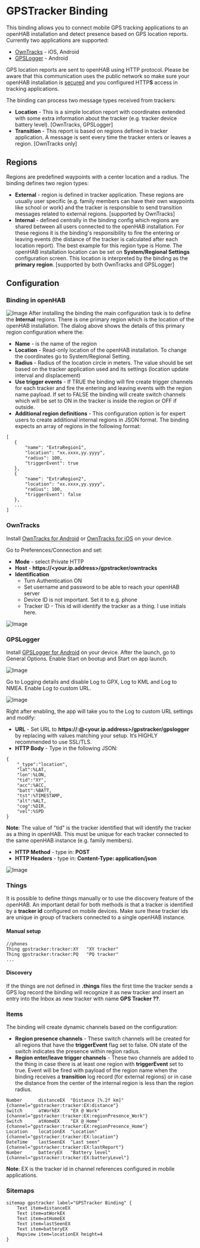 # GPSTracker Binding

This binding allows you to connect mobile GPS tracking applications to an openHAB installation and detect 
presence based on GPS location reports. Currently two applications are supported:

* [OwnTracks](https://owntracks.org/booklet/) - iOS, Android
* [GPSLogger](https://gpslogger.app/) - Android

GPS location reports are sent to openHAB using HTTP protocol. Please be aware that this communication uses the public network
so make sure your openHAB installation is [secured](https://www.openhab.org/docs/installation/security.html#encrypted-communication)
and you configured HTTP**S** access in tracking applications.

The binding can process two message types received from trackers:

* **Location** - This is a simple location report with coordinates extended with some extra information about the tracker (e.g. tracker device battery level). [OwnTracks, GPSLogger]
* **Transition** - This report is based on regions defined in tracker application. A message is sent every time the tracker enters or leaves a region. [OwnTracks only]

## Regions

Regions are predefined waypoints with a center location and a radius. The binding defines two region types:

* **External** - region is defined in tracker application. These regions are usually user specific (e.g. family members can have their own waypoints like school or work) and the tracker is responsible to send transition messages related to external regions. [supported by OwnTracks]
* **Internal** - defined centrally in the binding config which regions are shared between all users connected to the openHAB installation. For these regions it is the binding's responsibility to fire the entering or leaving events (the distance of the tracker is calculated after each location report). The best example for this region type is Home. The openHAB installation location can be set on **System/Regional Settings** configuration screen. This location is interpreted by the binding as the **primary region**. [supported by both OwnTracks and GPSLogger]

## Configuration

### Binding in openHAB

![Image](./docs/binding_config.png)
After installing the binding the main configuration task is to define the **Internal** regions. 
There is one primary region which is the location of the openHAB installation. 
The dialog above shows the details of this primary region configuration where the:

* **Name** - is the name of the region
* **Location** - Read-only location of the openHAB installation. To change the coordinates go to System/Regional Setting.
* **Radius** - Radius of the location circle in meters. The value should be set based on the tracker application used and its settings (location update interval and displacement)
* **Use trigger events** - If TRUE the binding will fire create trigger channels for each tracker and fire the entering and leaving events with the region name payload. If set to FALSE the binding will create switch channels which will be set to ON in the tracker is inside the region or OFF if outside.
* **Additional region definitions** - This configuration option is for expert users to create additional internal regions in JSON format. The binding expects an array of regions in the following format:

 ```
 [
    {
        "name": "ExtraRegion1",
        "location": "xx.xxxx,yy.yyyy",
        "radius": 100,
        "triggerEvent": true
    },
    {
        "name": "ExtraRegion2",
        "location": "xx.xxxx,yy.yyyy",
        "radius": 100,
        "triggerEvent": false
    },
    ...
 ]
 ```

### OwnTracks

Install [OwnTracks for Android](https://play.google.com/store/apps/details?id=org.openhab.habdroid) or [OwnTracks for iOS](https://itunes.apple.com/us/app/owntracks/id692424691) on your device.

Go to Preferences/Connection and set:

* **Mode** - select Private HTTP
* **Host** - **https://<your.ip.address>/gpstracker/owntracks**
* **Identification**
  * Turn Authentication ON
  * Set username and password to be able to reach your openHAB server
  * Device ID is not important. Set it to e.g. phone
  * Tracker ID - This id will identify the tracker as a thing. I use initials here.
  
![Image](./docs/owntracks_setup.png)

### GPSLogger

Install [GPSLogger for Android](https://play.google.com/store/apps/details?id=com.mendhak.gpslogger) on your device. After the launch, go to General Options. Enable Start on bootup and Start on app launch.

![Image](./docs/gpslogger_1.png)

Go to Logging details and disable Log to GPX, Log to KML and Log to NMEA. Enable Log to custom URL.

![Image](./docs/gpslogger_2.png)

Right after enabling, the app will take you to the Log to custom URL settings and modify:

* **URL** - Set URL to **https://<username>:<password>@<your.ip.address>/gpstracker/gpslogger** by replacing <???> with values matching your setup. It’s HIGHLY recommended to use SSL/TLS.
* **HTTP Body** - Type in the following JSON:

```
{
    "_type":"location",
    "lat":%LAT,
    "lon":%LON,
    "tid":"XY",
    "acc":%ACC,
    "batt":%BATT,
    "tst":%TIMESTAMP,
    "alt":%ALT,
    "cog":%DIR,
    "vel":%SPD
}
```

**Note**: The value of "tid" is the tracker identified that will identify the tracker as a thing in openHAB. This must be unique for each tracker connected to the same openHAB instance (e.g. family members).

* **HTTP Method** - type in: **POST**
* **HTTP Headers** - type in: **Content-Type: application/json**

![Image](./docs/gpslogger_3.png)

### Things

It is possible to define things manually or to use the discovery feature of the openHAB. An important detail for both methods is that a tracker is identified by a **tracker id** configured on mobile devices. Make sure these tracker ids are unique in group of trackers connected to a single openHAB instance.

#### Manual setup

```
//phones
Thing gpstracker:tracker:XY   "XY tracker"
Thing gpstracker:tracker:PQ   "PQ tracker"
...
```

#### Discovery

If the things are not defined in **.things** files the first time the tracker sends a GPS log record the binding will recognize it as new tracker and insert an entry into the Inbox as new tracker with name **GPS Tracker ??**.

### Items

The binding will create dynamic channels based on the configuration:

* **Region presence channels** - These switch channels will be created for all regions that have the **triggerEvent** flag set to false. ON state of the switch indicates the presence within region radius.
* **Region enter/leave trigger channels** - These two channels are added to the thing in case there is at least one region with **triggerEvent** set to true. Event will be fired with payload of the region name when the binding receives a **transition** log record (for external regions) or in case the distance from the center of the internal region is less than the region radius.

```
Number		distanceEX	"Distance [%.2f km]"	{channel="gpstracker:tracker:EX:distance"}
Switch		atWorkEX	"EX @ Work"		{channel="gpstracker:tracker:EX:regionPresence_Work"}
Switch		atHomeEX	"EX @ Home"		{channel="gpstracker:tracker:EX:regionPresence_Home"}
Location	locationEX	"Location"		{channel="gpstracker:tracker:EX:location"}
DateTime	lastSeenEX	"Last seen"		{channel="gpstracker:tracker:EX:lastReport"}
Number		batteryEX	"Battery level"		{channel="gpstracker:tracker:EX:batteryLevel"}
```

**Note**: EX is the tracker id in channel references configured in mobile applications.

### Sitemaps

```
sitemap gpstracker label="GPSTracker Binding" {
    Text item=distanceEX
    Text item=atWorkEX
    Text item=atHomeEX
    Text item=lastSeenEX
    Text item=batteryEX
    Mapview item=locationEX height=4
}
```
